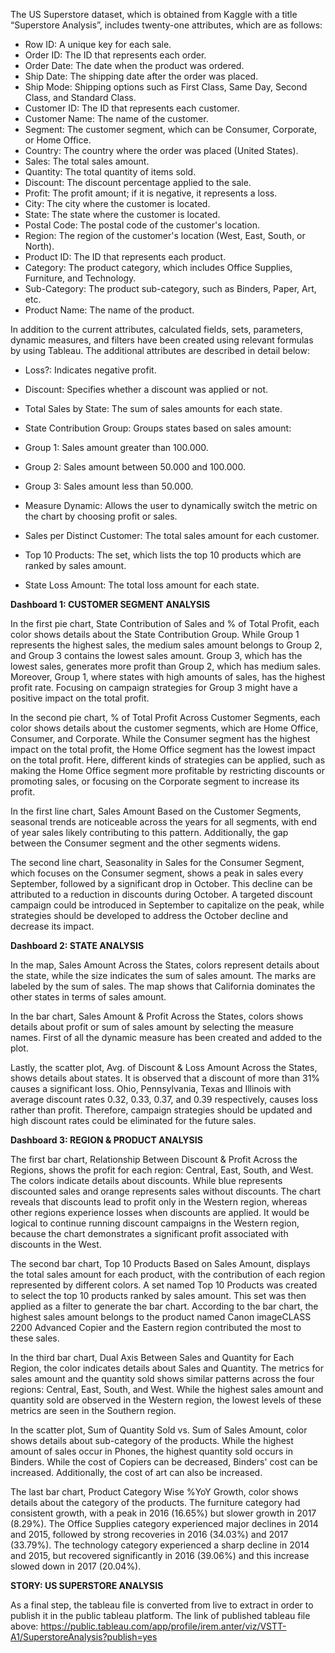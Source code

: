 The US Superstore dataset, which is obtained from Kaggle with a title “Superstore Analysis”, includes twenty-one attributes, which are as follows:

- Row ID: A unique key for each sale.
- Order ID: The ID that represents each order.
- Order Date: The date when the product was ordered.
- Ship Date: The shipping date after the order was placed.
- Ship Mode: Shipping options such as First Class, Same Day, Second Class, and Standard Class.
- Customer ID: The ID that represents each customer.
- Customer Name: The name of the customer.
- Segment: The customer segment, which can be Consumer, Corporate, or Home Office.
- Country: The country where the order was placed (United States).
- Sales: The total sales amount.
- Quantity: The total quantity of items sold.
- Discount: The discount percentage applied to the sale.
- Profit: The profit amount; if it is negative, it represents a loss.
- City: The city where the customer is located.
- State: The state where the customer is located.
- Postal Code: The postal code of the customer's location.
- Region: The region of the customer's location (West, East, South, or North).
- Product ID: The ID that represents each product.
- Category: The product category, which includes Office Supplies, Furniture, and Technology.
- Sub-Category: The product sub-category, such as Binders, Paper, Art, etc.
- Product Name: The name of the product.

In addition to the current attributes, calculated fields, sets, parameters, dynamic measures, and filters have been created using relevant formulas by using Tableau. The additional attributes are described in detail below:

- Loss?: Indicates negative profit.
- Discount: Specifies whether a discount was applied or not.
- Total Sales by State: The sum of sales amounts for each state.
  
- State Contribution Group: Groups states based on sales amount:

- Group 1: Sales amount greater than 100.000.
- Group 2: Sales amount between 50.000 and 100.000.
- Group 3: Sales amount less than 50.000.
  
- Measure Dynamic: Allows the user to dynamically switch the metric on the chart by choosing profit or sales.
- Sales per Distinct Customer: The total sales amount for each customer.
- Top 10 Products: The set, which lists the top 10 products which are ranked by sales amount.
- State Loss Amount: The total loss amount for each state.

**Dashboard 1: CUSTOMER SEGMENT ANALYSIS**

In the first pie chart, State Contribution of Sales and % of Total Profit, each color shows details about the State Contribution Group. While Group 1 represents the highest sales, the medium sales amount belongs to Group 2, and Group 3 contains the lowest sales amount. Group 3, which has the lowest sales, generates more profit than Group 2, which has medium sales. Moreover, Group 1, where states with high amounts of sales, has the highest profit rate. Focusing on campaign strategies for Group 3 might have a positive impact on the total profit.

In the second pie chart, % of Total Profit Across Customer Segments, each color shows details about the customer segments, which are Home Office, Consumer, and Corporate. While the Consumer segment has the highest impact on the total profit, the Home Office segment has the lowest impact on the total profit. Here, different kinds of strategies can be applied, such as making the Home Office segment more profitable by restricting discounts or promoting sales, or focusing on the Corporate segment to increase its profit.

In the first line chart, Sales Amount Based on the Customer Segments, seasonal trends are noticeable across the years for all segments, with end of year sales likely contributing to this pattern. Additionally, the gap between the Consumer segment and the other segments widens.

The second line chart, Seasonality in Sales for the Consumer Segment, which focuses on the Consumer segment, shows a peak in sales every September, followed by a significant drop in October. This decline can be attributed to a reduction in discounts during October. A targeted discount campaign could be introduced in September to capitalize on the peak, while strategies should be developed to address the October decline and decrease its impact.

**Dashboard 2: STATE ANALYSIS**

In the map, Sales Amount Across the States, colors represent details about the state, while the size indicates the sum of sales amount. The marks are labeled by the sum of sales. The map shows that California dominates the other states in terms of sales amount.

In the bar chart, Sales Amount & Profit Across the States, colors shows details about profit or sum of sales amount by selecting the measure names. First of all the dynamic measure has been created and added to the plot.

Lastly, the scatter plot, Avg. of Discount & Loss Amount Across the States, shows details about states. It is observed that a discount of more than 31% causes a significant loss. Ohio, Pennsylvania, Texas and Illinois with average discount rates 0.32, 0.33, 0.37, and 0.39 respectively, causes loss rather than profit. Therefore, campaign strategies should be updated and high discount rates could be eliminated for the future sales.

**Dashboard 3: REGION & PRODUCT ANALYSIS**

The first bar chart, Relationship Between Discount & Profit Across the Regions, shows the profit for each region: Central, East, South, and West. The colors indicate details about discounts. While blue represents discounted sales and orange represents sales without discounts. The chart reveals that discounts lead to profit only in the Western region, whereas other regions experience losses when discounts are applied. It would be logical to continue running discount campaigns in the Western region, because the chart demonstrates a significant profit associated with discounts in the West.

The second bar chart, Top 10 Products Based on Sales Amount, displays the total sales amount for each product, with the contribution of each region represented by different colors. A set named Top 10 Products was created to select the top 10 products ranked by sales amount. This set was then applied as a filter to generate the bar chart. According to the bar chart, the highest sales amount belongs to the product named Canon imageCLASS 2200 Advanced Copier and the Eastern region contributed the most to these sales.

In the third bar chart, Dual Axis Between Sales and Quantity for Each Region, the color indicates details about Sales and Quantity. The metrics for sales amount and the quantity sold shows similar patterns across the four regions: Central, East, South, and West. While the highest sales amount and quantity sold are observed in the Western region, the lowest levels of these metrics are seen in the Southern region.

In the scatter plot, Sum of Quantity Sold vs. Sum of Sales Amount, color shows details about sub-category of the products. While the highest amount of sales occur in Phones, the highest quantity sold occurs in Binders. While the cost of Copiers can be decreased, Binders' cost can be increased. Additionally, the cost of art can also be increased.

The last bar chart, Product Category Wise %YoY Growth, color shows details about the category of the products. The furniture category had consistent growth, with a peak in 2016 (16.65%) but slower growth in 2017 (8.29%). The Office Supplies category experienced major declines in 2014 and 2015, followed by strong recoveries in 2016 (34.03%) and 2017 (33.79%). The technology category experienced a sharp decline in 2014 and 2015, but recovered significantly in 2016 (39.06%) and this increase slowed down in 2017 (20.04%).

**STORY: US SUPERSTORE ANALYSIS**

As a final step, the tableau file is converted from live to extract in order to publish it in the public tableau platform. The link of published tableau file above:
https://public.tableau.com/app/profile/irem.anter/viz/VSTT-A1/SuperstoreAnalysis?publish=yes
